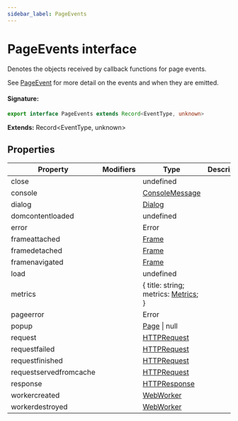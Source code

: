 ```yaml
---
sidebar_label: PageEvents
---
```


# PageEvents interface

Denotes the objects received by callback functions for page events.

See [PageEvent](./puppeteer.pageevent.md) for more detail on the events and when they are emitted.

#### Signature:

```typescript
export interface PageEvents extends Record<EventType, unknown>
```

**Extends:** Record&lt;EventType, unknown&gt;

## Properties

| Property               | Modifiers | Type                                                           | Description | Default |
| ---------------------- | --------- | -------------------------------------------------------------- | ----------- | ------- |
| close                  |           | undefined                                                      |             |         |
| console                |           | [ConsoleMessage](./puppeteer.consolemessage.md)                |             |         |
| dialog                 |           | [Dialog](./puppeteer.dialog.md)                                |             |         |
| domcontentloaded       |           | undefined                                                      |             |         |
| error                  |           | Error                                                          |             |         |
| frameattached          |           | [Frame](./puppeteer.frame.md)                                  |             |         |
| framedetached          |           | [Frame](./puppeteer.frame.md)                                  |             |         |
| framenavigated         |           | [Frame](./puppeteer.frame.md)                                  |             |         |
| load                   |           | undefined                                                      |             |         |
| metrics                |           | { title: string; metrics: [Metrics](./puppeteer.metrics.md); } |             |         |
| pageerror              |           | Error                                                          |             |         |
| popup                  |           | [Page](./puppeteer.page.md) \| null                            |             |         |
| request                |           | [HTTPRequest](./puppeteer.httprequest.md)                      |             |         |
| requestfailed          |           | [HTTPRequest](./puppeteer.httprequest.md)                      |             |         |
| requestfinished        |           | [HTTPRequest](./puppeteer.httprequest.md)                      |             |         |
| requestservedfromcache |           | [HTTPRequest](./puppeteer.httprequest.md)                      |             |         |
| response               |           | [HTTPResponse](./puppeteer.httpresponse.md)                    |             |         |
| workercreated          |           | [WebWorker](./puppeteer.webworker.md)                          |             |         |
| workerdestroyed        |           | [WebWorker](./puppeteer.webworker.md)                          |             |         |

